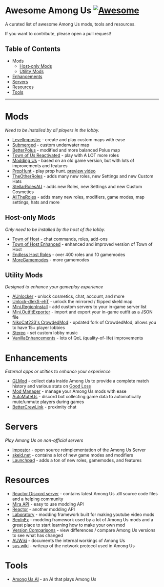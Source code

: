 # Awesome Among Us [![Awesome](https://cdn.rawgit.com/sindresorhus/awesome/d7305f38d29fed78fa85652e3a63e154dd8e8829/media/badge.svg)](https://github.com/sindresorhus/awesome)
A curated list of awesome Among Us mods, tools and resources.

If you want to contribute, please open a pull request!

## Table of Contents

- [Mods](#mods)
  - [Host-only Mods](#host-only-mods)
  - [Utility Mods](#utility-mods)
- [Enhancements](#enhancements)
- [Servers](#servers)
- [Resources](#resources)
- [Tools](#tools)

<hr>

# Mods

*Need to be installed by all players in the lobby.*

- [LevelImposter](https://levelimposter.net) - create and play custom maps with ease
- [Submerged](https://github.com/SubmergedAmongUs/Submerged) - custom underwater map
- [BetterPolus](https://github.com/Brybry16/BetterPolus) - modified and more balanced Polus map
- [Town of Us Reactivated](https://github.com/eDonnes124/Town-Of-Us-R) - play with A LOT more roles
- [Modding Us](https://github.com/overnightau/moddingus) - based on an old game version, but with lots of improvements and features
- [PropHunt](https://github.com/ugackMiner53/PropHunt) - play prop hunt. [preview video](https://www.youtube.com/watch?v=AXWGir4dun8)
- [TheOtherRoles](https://github.com/TheOtherRolesAU/TheOtherRoles) - adds many new roles, new Settings and new Custom Hats
- [StellarRolesAU](https://github.com/Mr-Fluuff/StellarRolesAU) - adds new Roles, new Settings and new Custom Cosmetics
- [AllTheRoles](https://github.com/Zeo666/AllTheRoles) - adds many new roles, modifiers, game modes, map settings, hats and more

## Host-only Mods

*Only need to be installed by the host of the lobby.*

- [Town of Host](https://github.com/tukasa0001/TownOfHost) - chat commands, roles, add-ons
- [Town of Host Enhanced](https://github.com/EnhancedNetwork/TownofHost-Enhanced) - enhanced and improved version of Town of Host
- [Endless Host Roles](https://github.com/Gurge44/EndlessHostRoles) - over 400 roles and 10 gamemodes
- [MoreGamemodes](https://github.com/Rabek009/MoreGamemodes) - more gamemodes

## Utility Mods

*Designed to enhance your gameplay experience*

- [AUnlocker](https://github.com/astra1dev/AUnlocker) - unlock cosmetics, chat, account, and more
- [Unlock-dlekS-ehT](https://github.com/Tommy-XL/Unlock-dlekS-ehT) - unlock the mirrored / flipped skeld map
- [Mini.RegionInstall](https://github.com/miniduikboot/Mini.RegionInstall) - add custom servers to your in-game server list
- [Mini.OutfitExporter](https://github.com/miniduikboot/Mini.OutfitExporter) - import and export your in-game outfit as a JSON file
- [NikoCat233's CrowdedMod](https://github.com/NikoCat233/CrowdedMod) - updated fork of CrowdedMod, allows you to have 15+ player lobbies
- [Stereo](https://github.com/DaemonBeast/Stereo) - set custom lobby music
- [VanillaEnhancements](https://github.com/xChipseq/VanillaEnhancements) - lots of QoL (quality-of-life) improvements

# Enhancements

*External apps or utilties to enhance your experience*

- [GLMod](https://github.com/MatuxGG/GLMod) - collect data inside Among Us to provide a complete match history and various stats on [Good Loss](https://goodloss.fr)
- [Mod Manager](https://github.com/MatuxGG/ModManager) - manage your Among Us mods with ease
- [AutoMuteUs](https://automute.us) - discord bot collecting game data to automatically mute/unmute players during games
- [BetterCrewLink](https://github.com/OhMyGuus/BetterCrewLink) - proximity chat

# Servers

*Play Among Us on non-official servers*

- [Impostor](https://github.com/Impostor/Impostor) - open source reimplementation of the Among Us Server
- [skeld.net](https://skeld.net) - contains a lot of new game modes and modifiers
- [Launchpad](https://launchpad.xtracube.dev/index.php/Main_Page) - adds a ton of new roles, gamemodes, and features

# Resources

- [Reactor Discord server](https://reactor.gg/discord) - contains latest Among Us .dll source code files and a helping community
- [Mira API](https://github.com/All-Of-Us-Mods/MiraAPI) - easy to use modding API
- [Reactor](https://github.com/NuclearPowered/Reactor) - another modding API
- [Laboratory](https://github.com/Among-Us-Modding/Laboratory) - modding framework built for making youtube video mods
- [BepInEx](https://builds.bepinex.dev/projects/bepinex_be) - modding framework used by a lot of Among Us mods and a great place to start learning how to make your own mod
- [Version Comparisons](https://github.com/Pietrodjaowjao/AU-VersionComparisons) - view differences / compare Among Us versions to see what has changed
- [AUWiki](https://auwiki.duikbo.at) - documents the internal workings of Among Us
- [sus.wiki](https://github.com/roobscoob/among-us-protocol) - writeup of the network protocol used in Among Us

# Tools

- [Among Us AI](https://github.com/TimShaw1/Among-Us-AI) - an AI that plays Among Us

